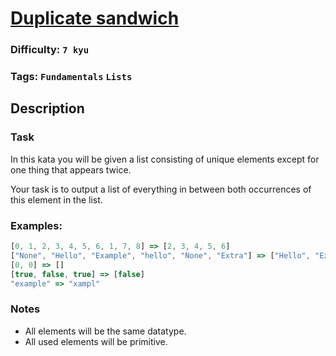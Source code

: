 # [Duplicate sandwich](https://www.codewars.com/kata/5f8a15c06dbd530016be0c19)

### Difficulty: `7 kyu`

### Tags: `Fundamentals` `Lists`

## Description

### Task
In this kata you will be given a list consisting of unique elements except for one thing that appears twice.

Your task is to output a list of everything in between both occurrences of this element in the list.

### Examples:

```js
[0, 1, 2, 3, 4, 5, 6, 1, 7, 8] => [2, 3, 4, 5, 6]
["None", "Hello", "Example", "hello", "None", "Extra"] => ["Hello", "Example", "hello"]
[0, 0] => []
[true, false, true] => [false]
"example" => "xampl"
```

### Notes
- All elements will be the same datatype.
- All used elements will be primitive.
